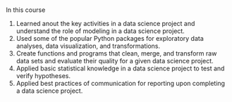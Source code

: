 # 
In this course 
1. Learned anout the key activities in a data science project and understand the role of modeling in
a data science project.
2. Used some of the popular Python packages for exploratory data analyses, data visualization, and transformations.
3. Create functions and programs that clean, merge, and transform raw data sets and evaluate
their quality for a given data science project.
4. Applied basic statistical knowledge in a data science project to test and verify hypotheses.
5. Applied best practices of communication for reporting upon completing a data science project.
